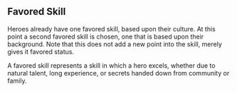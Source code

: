 ## Favored Skill

Heroes already have one favored skill, based upon their culture.  At this point a second favored skill is chosen, one that is based upon their background.  Note that this does not add a new point into the skill, merely gives it favored status.

A favored skill represents a skill in which a hero excels, whether due to natural talent, long experience, or secrets handed down from community or family.
